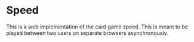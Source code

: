 # Speed
This is a web implementation of the card game speed. This is meant to be played between two users on separate browsers asynchronously.
